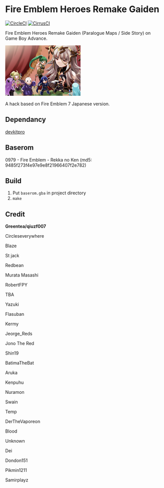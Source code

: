 # Fire Emblem Heroes Remake Gaiden

[![CircleCI](https://circleci.com/gh/laqieer/FEHRG.svg?style=svg)](https://app.circleci.com/pipelines/github/laqieer/FEHRG) [![CirrusCI](https://api.cirrus-ci.com/github/laqieer/FEHRG.svg)](https://cirrus-ci.com/github/laqieer/FEHRG)

Fire Emblem Heroes Remake Gaiden (Paralogue Maps / Side Story) on Game Boy Advance.

![title screen](graphic/title_screen_background.png)

A hack based on Fire Emblem 7 Japanese version.

## Dependancy
[devkitpro](https://devkitpro.org/)

## Baserom
0979 - Fire Emblem - Rekka no Ken (md5: 9485f273f4e97e9e8f21966407f2e782)

## Build
1. Put `baserom.gba` in project directory
1. `make`

## Credit
**Greentea/qiuzf007**

Circleseverywhere

Blaze

St jack

Redbean

Murata Masashi

RobertFPY

TBA

Yazuki

Flasuban

Kermy

Jeorge_Reds

Jono The Red

Shin19

BatimaTheBat

Aruka

Kenpuhu

Nuramon

Swain

Temp

DerTheVaporeon

Blood

Unknown

Dei

Dondon151

Pikmin1211

Samirplayz

